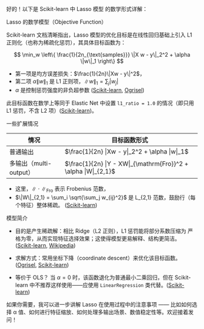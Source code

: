 好的！以下是 Scikit-learn 中 Lasso 模型 的数学形式详解：



Lasso 的数学模型（Objective Function）

Scikit-learn 文档清晰指出，Lasso 模型的优化目标是在线性回归基础上引入 L1 正则化（也称为稀疏化惩罚），其具体目标函数为：

$$
\min_w \left\{ \frac{1}{2n_{\text{samples}}} \|X w - y\|_2^2 + \alpha \|w\|_1 \right\}
$$

* 第一项是均方误差损失：$\frac{1}{2n}\|Xw - y\|^2$，
* 第二项 $\alpha \|w\|_1$ 是 L1 正则项，$\|w\|_1 = \sum_j |w_j|$
* $\alpha$ 是控制惩罚强度的非负超参数
  ([Scikit-learn][1], [Ogrisel][2])

此目标函数在数学上等同于 Elastic Net 中设置 `l1_ratio = 1.0` 的情况（即只用 L1 惩罚，不含 L2 项）([Scikit-learn][3])。



一些扩展情况

| 情况                    | 目标函数形式                                                          |
| --------------------- | --------------------------------------------------------------- |
| 普通输出              | $\frac{1}{2n} \|Xw - y\|_2^2 + \alpha \|w\|_1$                  |
| 多输出（multi-output） | $\frac{1}{2n} \|Y - XW\|_{\mathrm{Fro}}^2 + \alpha \|W\|_{2,1}$ |

* 这里，$\|\cdot\|_{\mathrm{Fro}}$ 表示 Frobenius 范数，
* $\|W\|_{2,1} = \sum_i \sqrt{\sum_j w_{ij}^2}$ 是 L\_{2,1} 范数，鼓励行（每个特征）整体稀疏。
  ([Scikit-learn][3])



模型简介

* 目的是产生稀疏解：相比 Ridge（L2 正则），L1 惩罚能将部分系数压缩为 严格为零，从而实现特征选择效果；这使得模型更易解释、结构更简洁。([Scikit-learn][1], [Wikipedia][4])

* 求解方式：常用坐标下降（coordinate descent）来优化该目标函数。([Ogrisel][2], [Scikit-learn][5])

* 等价于 OLS？ 当 $\alpha = 0$ 时，该函数退化为普通最小二乘回归，但在 Scikit-learn 中不推荐这样使用——应使用 `LinearRegression` 类代替。([Scikit-learn][5])



如果你需要，我可以进一步讲解 Lasso 在使用过程中的注意事项 —— 比如如何选择 α 值、如何进行特征缩放、如何处理多输出场景、数值稳定性等。欢迎接着发问！

[1]: https://scikit-learn.org/stable/modules/linear_model.html?utm_source=chatgpt.com "1.1. Linear Models — scikit-learn 1.7.1 documentation"
[2]: https://ogrisel.github.io/scikit-learn.org/sklearn-tutorial/modules/linear_model.html?utm_source=chatgpt.com "3.1. Generalized Linear Models — scikit-learn 0.11-git documentation"
[3]: https://scikit-learn.org/stable/modules/generated/sklearn.linear_model.Lasso.html?utm_source=chatgpt.com "Lasso — scikit-learn 1.7.1 documentation"
[4]: https://en.wikipedia.org/wiki/Lasso_%28statistics%29?utm_source=chatgpt.com "Lasso (statistics)"
[5]: https://scikit-learn.org/0.15/modules/generated/sklearn.linear_model.Lasso.html?utm_source=chatgpt.com "sklearn.linear_model.Lasso — scikit-learn 0.15-git documentation"
